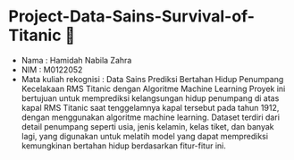 # Project-Data-Sains-Survival-of-Titanic 🚤
- Nama : Hamidah Nabila Zahra
- NIM : M0122052
- Mata kuliah rekognisi : Data Sains
Prediksi Bertahan Hidup Penumpang Kecelakaan RMS Titanic dengan Algoritme Machine Learning
Proyek ini bertujuan untuk memprediksi kelangsungan hidup penumpang di atas kapal RMS Titanic saat tenggelamnya kapal tersebut pada tahun 1912, dengan menggunakan algoritme machine learning. Dataset terdiri dari detail penumpang seperti usia, jenis kelamin, kelas tiket, dan banyak lagi, yang digunakan untuk melatih model yang dapat memprediksi kemungkinan bertahan hidup berdasarkan fitur-fitur ini.
